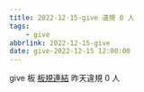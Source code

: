```yaml
---
title: 2022-12-15-give 違規 0 人
tags:
    - give
abbrlink: 2022-12-15-give
date: give-2022-12-15 12:00:00
---
```

give 板 [板規連結](https://www.ptt.cc/bbs/give/M.1612495900.A.C32.html)
昨天違規 0 人
